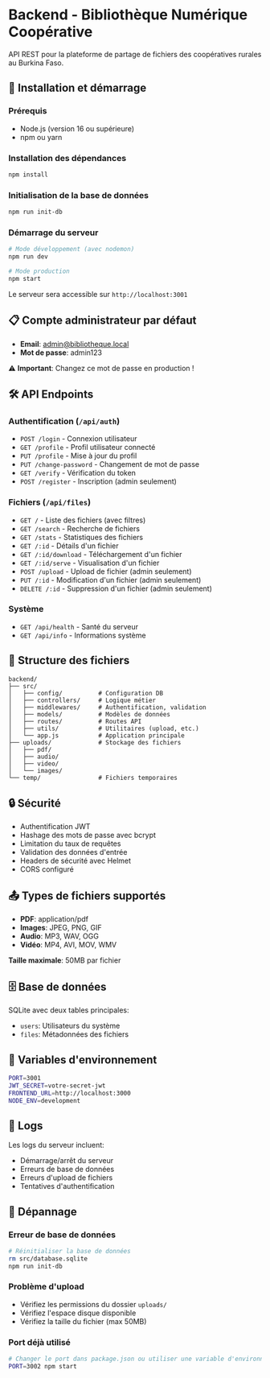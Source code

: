 # Backend - Bibliothèque Numérique Coopérative

API REST pour la plateforme de partage de fichiers des coopératives rurales au Burkina Faso.

## 🚀 Installation et démarrage

### Prérequis
- Node.js (version 16 ou supérieure)
- npm ou yarn

### Installation des dépendances
```bash
npm install
```

### Initialisation de la base de données
```bash
npm run init-db
```

### Démarrage du serveur
```bash
# Mode développement (avec nodemon)
npm run dev

# Mode production
npm start
```

Le serveur sera accessible sur `http://localhost:3001`

## 📋 Compte administrateur par défaut

- **Email**: admin@bibliotheque.local
- **Mot de passe**: admin123

⚠️ **Important**: Changez ce mot de passe en production !

## 🛠 API Endpoints

### Authentification (`/api/auth`)
- `POST /login` - Connexion utilisateur
- `GET /profile` - Profil utilisateur connecté
- `PUT /profile` - Mise à jour du profil
- `PUT /change-password` - Changement de mot de passe
- `GET /verify` - Vérification du token
- `POST /register` - Inscription (admin seulement)

### Fichiers (`/api/files`)
- `GET /` - Liste des fichiers (avec filtres)
- `GET /search` - Recherche de fichiers
- `GET /stats` - Statistiques des fichiers
- `GET /:id` - Détails d'un fichier
- `GET /:id/download` - Téléchargement d'un fichier
- `GET /:id/serve` - Visualisation d'un fichier
- `POST /upload` - Upload de fichier (admin seulement)
- `PUT /:id` - Modification d'un fichier (admin seulement)
- `DELETE /:id` - Suppression d'un fichier (admin seulement)

### Système
- `GET /api/health` - Santé du serveur
- `GET /api/info` - Informations système

## 📁 Structure des fichiers

```
backend/
├── src/
│   ├── config/          # Configuration DB
│   ├── controllers/     # Logique métier
│   ├── middlewares/     # Authentification, validation
│   ├── models/          # Modèles de données
│   ├── routes/          # Routes API
│   ├── utils/           # Utilitaires (upload, etc.)
│   └── app.js           # Application principale
├── uploads/             # Stockage des fichiers
│   ├── pdf/
│   ├── audio/
│   ├── video/
│   └── images/
└── temp/                # Fichiers temporaires
```

## 🔒 Sécurité

- Authentification JWT
- Hashage des mots de passe avec bcrypt
- Limitation du taux de requêtes
- Validation des données d'entrée
- Headers de sécurité avec Helmet
- CORS configuré

## 📤 Types de fichiers supportés

- **PDF**: application/pdf
- **Images**: JPEG, PNG, GIF
- **Audio**: MP3, WAV, OGG
- **Vidéo**: MP4, AVI, MOV, WMV

**Taille maximale**: 50MB par fichier

## 🗄 Base de données

SQLite avec deux tables principales:
- `users`: Utilisateurs du système
- `files`: Métadonnées des fichiers

## 🔧 Variables d'environnement

```bash
PORT=3001
JWT_SECRET=votre-secret-jwt
FRONTEND_URL=http://localhost:3000
NODE_ENV=development
```

## 📝 Logs

Les logs du serveur incluent:
- Démarrage/arrêt du serveur
- Erreurs de base de données
- Erreurs d'upload de fichiers
- Tentatives d'authentification

## 🚨 Dépannage

### Erreur de base de données
```bash
# Réinitialiser la base de données
rm src/database.sqlite
npm run init-db
```

### Problème d'upload
- Vérifiez les permissions du dossier `uploads/`
- Vérifiez l'espace disque disponible
- Vérifiez la taille du fichier (max 50MB)

### Port déjà utilisé
```bash
# Changer le port dans package.json ou utiliser une variable d'environnement
PORT=3002 npm start
```
